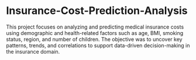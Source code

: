 # Insurance-Cost-Prediction-Analysis
This project focuses on analyzing and predicting medical insurance costs using demographic and health-related factors such as age, BMI, smoking status, region, and number of children. The objective was to uncover key patterns, trends, and correlations to support data-driven decision-making in the insurance domain.
